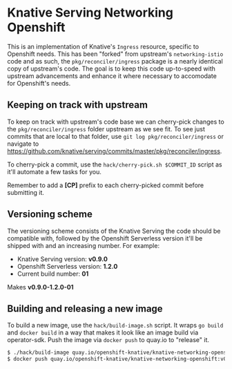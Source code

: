 # Knative Serving Networking Openshift

This is an implementation of Knative's `Ingress` resource, specific to Openshift needs. This has been "forked" from upstream's `networking-istio` code and as such, the `pkg/reconciler/ingress` package is a nearly identical copy of upstream's code. The goal is to keep this code up-to-speed with upstream advancements and enhance it where necessary to accomodate for Openshift's needs.

## Keeping on track with upstream

To keep on track with upstream's code base we can cherry-pick changes to the `pkg/reconciler/ingress` folder upstream as we see fit. To see just commits that are local to that folder, use `git log pkg/reconciler/ingress` or navigate to https://github.com/knative/serving/commits/master/pkg/reconciler/ingress.

To cherry-pick a commit, use the `hack/cherry-pick.sh $COMMIT_ID` script as it'll automate a few tasks for you.

Remember to add a **[CP]** prefix to each cherry-picked commit before submitting it.

## Versioning scheme

The versioning scheme consists of the Knative Serving the code should be compatible with, followed by the Openshift Serverless version it'll be shipped with and an increasing number. For example:

- Knative Serving version: **v0.9.0**
- Openshift Serverless version: **1.2.0**
- Current build number: **01**

Makes **v0.9.0-1.2.0-01**

## Building and releasing a new image

To build a new image, use the `hack/build-image.sh` script. It wraps `go build` and `docker build` in a way that makes it look like an image build via operator-sdk. Push the image via `docker push` to quay.io to "release" it.

```bash
$ ./hack/build-image quay.io/openshift-knative/knative-networking-openshift:v0.9.0-1.2.0-01
$ docker push quay.io/openshift-knative/knative-networking-openshift:v0.9.0-1.2.0-01
```